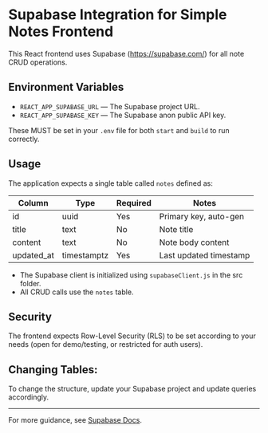 # Supabase Integration for Simple Notes Frontend

This React frontend uses Supabase (https://supabase.com/) for all note CRUD operations.

## Environment Variables

- `REACT_APP_SUPABASE_URL` — The Supabase project URL.
- `REACT_APP_SUPABASE_KEY` — The Supabase anon public API key.

These MUST be set in your `.env` file for both `start` and `build` to run correctly.

## Usage

The application expects a single table called `notes` defined as:

| Column     | Type           | Required | Notes                   |
|------------|----------------|----------|-------------------------|
| id         | uuid           | Yes      | Primary key, auto-gen   |
| title      | text           | No       | Note title              |
| content    | text           | No       | Note body content       |
| updated_at | timestamptz    | Yes      | Last updated timestamp  |

- The Supabase client is initialized using `supabaseClient.js` in the src folder.
- All CRUD calls use the `notes` table.

## Security

The frontend expects Row-Level Security (RLS) to be set according to your needs (open for demo/testing, or restricted for auth users).

## Changing Tables:

To change the structure, update your Supabase project and update queries accordingly.

---
For more guidance, see [Supabase Docs](https://supabase.com/docs/guides/with-react).
